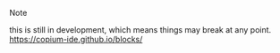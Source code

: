 > [!NOTE]
> this is still in development, which means things may break at any point.
https://copium-ide.github.io/blocks/
